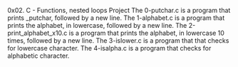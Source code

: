 0x02. C - Functions, nested loops Project
The 0-putchar.c is a program that prints _putchar, followed by a new line.
The 1-alphabet.c is a program that prints  the alphabet, in lowercase, followed by a new line.
The 2-print_alphabet_x10.c is a program that prints  the alphabet, in lowercase 10 times, followed by a new line.
The 3-islower.c is a program that that checks for lowercase character.
The 4-isalpha.c is a program that checks for alphabetic character.
